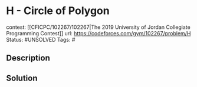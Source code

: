 # H - Circle of Polygon

contest: [[CFICPC/102267/102267|The 2019 University of Jordan Collegiate Programming Contest]]
url: https://codeforces.com/gym/102267/problem/H
Status: #UNSOLVED
Tags: #

## Description

## Solution

